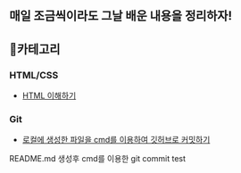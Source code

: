 ## 매일 조금씩이라도 그날 배운 내용을 정리하자!

## :page_with_curl:카테고리

### HTML/CSS
- [HTML 이해하기](https://github.com/jiyoungbkim/TIL/blob/master/HTML/html_basic.md)

### Git
- [로컬에 생성한 파일을 cmd를 이용하여 깃허브로 커밋하기](https://github.com/jiyoungbkim/TIL/blob/master/Git/local_to_git.md)

README.md 생성후 cmd를 이용한 git commit test
